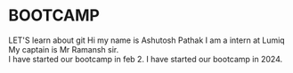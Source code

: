 # BOOTCAMP
LET'S learn about git 
Hi my name is Ashutosh Pathak
I am a intern at Lumiq
My captain is Mr Ramansh sir.
<br>
I have started our bootcamp in feb 2.
I have started our bootcamp in 2024.


